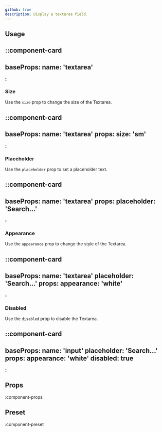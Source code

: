 ```yaml
---
github: true
description: Display a textarea field.
---
```


## Usage

::component-card
---
baseProps:
  name: 'textarea'
---
::

### Size

Use the `size` prop to change the size of the Textarea.

::component-card
---
baseProps:
  name: 'textarea'
props:
  size: 'sm'
---
::

### Placeholder

Use the `placeholder` prop to set a placeholder text.

::component-card
---
baseProps:
  name: 'textarea'
props:
  placeholder: 'Search...'
---
::

### Appearance

Use the `appearance` prop to change the style of the Textarea.

::component-card
---
baseProps:
  name: 'textarea'
  placeholder: 'Search...'
props:
  appearance: 'white'
---
::

### Disabled

Use the `disabled` prop to disable the Textarea.

::component-card
---
baseProps:
  name: 'input'
  placeholder: 'Search...'
props:
  appearance: 'white'
  disabled: true
---
::

## Props

:component-props

## Preset

:component-preset
